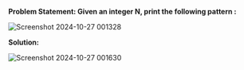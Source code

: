 __Problem Statement: Given an integer N, print the following pattern :__

![Screenshot 2024-10-27 001328](https://github.com/user-attachments/assets/e7fce968-802f-491f-9866-9e1b5479c579)

__Solution:__

![Screenshot 2024-10-27 001630](https://github.com/user-attachments/assets/e657d4f5-e9a3-43be-bc47-76223f745408)
